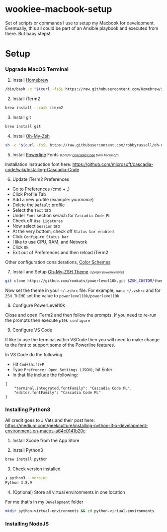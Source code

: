 # wookiee-macbook-setup
Set of scripts or commands I use to setup my Macbook for development. Eventually, this all could be part of an Ansible playbook and executed from there. But baby steps!


# Setup

### Upgrade MacOS Terminal

1) Install [Homebrew](https://brew.sh/)

```zsh
/bin/bash -c "$(curl -fsSL https://raw.githubusercontent.com/Homebrew/install/HEAD/install.sh)"
```

2) Install iTerm2

```zsh
brew install --cask iterm2
```
3) Install git

```zsh
brew install git
```

4) Install [Oh-My-Zsh](https://ohmyz.sh/)

```zsh
sh -c "$(curl -fsSL https://raw.githubusercontent.com/robbyrussell/oh-my-zsh/master/tools/install.sh)"
```

5) Install [Powerline](https://github.com/powerline/powerline) Fonts <font size="1"> (*I prefer [Cascadia Code](https://github.com/microsoft/cascadia-code) from Microsoft*)</font>

Installation instruction font here: https://github.com/microsoft/cascadia-code/wiki/Installing-Cascadia-Code

6) Update iTerm2 Preferences

- Go to Preferences (cmd + ,)
- Click Profile Tab
- Add a new profile (example: *yourname*)
- Delete the `Default` profile
- Select the `Text` tab
- Under `Font` section serach for `Cascadia Code PL`
- Check off `Use Ligatures`
- Now select `Session` tab
- At the very bottom, check off `Status bar enabled`
- Click `Configure Status bar`
- I like to use CPU, RAM, and Network
- Click `Ok`
- Exit out of Preferences and then reload iTerm2

Other configuration considerations, [Color Schemes](https://awesomeopensource.com/project/mbadolato/iTerm2-Color-Schemes)

7) Install and Setup [Oh-My-ZSH Theme](https://github.com/ohmyzsh/ohmyzsh/wiki/Themes) <font size="1"> (*I prefer powerlevel10k*)</font>

```zsh
git clone https://github.com/romkatv/powerlevel10k.git $ZSH_CUSTOM/themes/powerlevel10k
```

Now set the theme in your `~/.zshrc` file. For example, `nano ~/.zshrc` and for `ZSH_THEME` set the value to `powerlevel10k/powerlevel10k`

8) Configure PowerLevel10k

Close and open iTerm2 and then follow the prompts. If you need to re-run the prompts then execute `p10k configure`

9) Configure VS Code

If like to use the terminal within VSCode then you will need to make change to the font to support some of the Powerline features.

In VS Code do the following:

- Hit `Cmd+Shift+P`
- Type `Prefrence: Open Settings (JSON)`, hit Enter
- In that file include the following:

```
{
    "terminal.integrated.fontFamily": "Cascadia Code PL",
    "editor.fontFamily": "Cascadia Code PL"
}
```

### Installing Python3

All credit goes to J Vats and their post here: https://medium.com/geekculture/installing-python-3-x-development-environment-on-macos-a64c0141b20c

1. Install Xcode from the App Store

2. Install Python3

```zsh
brew install python
```

3. Check version installed

```zsh
❯ python3 --version
Python 3.8.9
```

4. (Optional) Store all virtual environments in one location

For me that's in my `Development` folder

```zsh
mkdir python-virtual-environments && cd python-virtual-environments
```

### Installing NodeJS